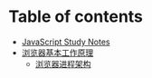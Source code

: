 # Table of contents

* [JavaScript Study Notes](README.md)
* [浏览器基本工作原理](liu-lan-qi-ji-ben-gong-zuo-yuan-li/README.md)
  * [浏览器进程架构](liu-lan-qi-ji-ben-gong-zuo-yuan-li/liu-lan-qi-jin-cheng-jia-gou.md)

